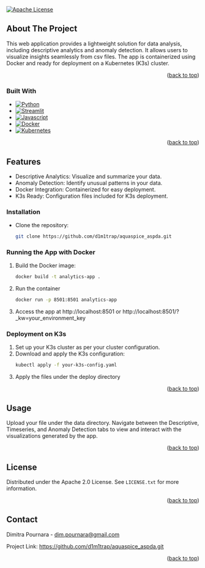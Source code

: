 <a name="readme-top"></a>


<!-- PROJECT SHIELDS -->

[![Apache License][license-shield]][license-url]


<!-- ABOUT THE PROJECT -->
## About The Project

This web application provides a lightweight solution for data analysis, including descriptive analytics and anomaly detection. It allows users to visualize insights seamlessly  from csv files. The app is containerized using Docker and ready for deployment on a Kubernetes (K3s) cluster.

<p align="right">(<a href="#readme-top">back to top</a>)</p>



### Built With

* [![Python][Python]][Python-url]
* [![Streamlit][Streamlit]][Streamlit-url]
* [![Javascript][Javascript]][Javascript-url]
* [![Docker][Docker]][Docker-url]
* [![Kubernetes][Kubernetes]][Kubernetes-url]

<p align="right">(<a href="#readme-top">back to top</a>)</p>



## Features

* Descriptive Analytics: Visualize and summarize your data.
* Anomaly Detection: Identify unusual patterns in your data.
* Docker Integration: Containerized for easy deployment.
* K3s Ready: Configuration files included for K3s deployment.

### Installation

* Clone the repository:
  ```sh
  git clone https://github.com/d1m1trap/aquaspice_aspda.git
  ```

### Running the App with Docker
 
1. Build the Docker image:
   ```sh
   docker build -t analytics-app .
   ```
2. Run the container
   ```sh
   docker run -p 8501:8501 analytics-app
   ```
3. Access the app at http://localhost:8501 or http://localhost:8501/?_kw=your_environment_key

### Deployment on K3s
1. Set up your K3s cluster as per your cluster configuration.
2. Download and apply the K3s configuration:
   ```sh
   kubectl apply -f your-k3s-config.yaml
   ```
3. Apply the files under the deploy directory

<p align="right">(<a href="#readme-top">back to top</a>)</p>



<!-- USAGE EXAMPLES -->
## Usage

Upload your file under the data directory. Navigate between the Descriptive, Timeseries, and Anomaly Detection tabs to view and interact with the visualizations generated by the app.
<p align="right">(<a href="#readme-top">back to top</a>)</p>


<!-- LICENSE -->
## License

Distributed under the Apache 2.0 License. See `LICENSE.txt` for more information.

<p align="right">(<a href="#readme-top">back to top</a>)</p>


<!-- CONTACT -->
## Contact

Dimitra Pournara - <a href="mailto:dim.pournara@gmail.com">dim.pournara@gmail.com</a>

Project Link: https://github.com/d1m1trap/aquaspice_aspda.git

<p align="right">(<a href="#readme-top">back to top</a>)</p>


<!-- MARKDOWN LINKS & IMAGES -->
<!-- https://www.markdownguide.org/basic-syntax/#reference-style-links -->
[license-shield]: https://img.shields.io/badge/License-Apache%202.0-brightgreen
[license-url]: https://github.com/d1m1trap/aquaspice_aspda/blob/main/LICENSE
[Python]: https://img.shields.io/badge/Python-%20?style=for-the-badge&logo=python&color=grey
[Python-url]: https://www.python.org/
[Streamlit]: https://img.shields.io/badge/Streamlit-%20?style=for-the-badge&logo=streamlit&color=grey
[Streamlit-url]: https://streamlit.io/
[Javascript]: https://img.shields.io/badge/Javascript-%20?style=for-the-badge&logo=javascript&color=grey
[Javascript-url]: https://developer.mozilla.org/en-US/docs/Web/JavaScript 
[Docker]: https://img.shields.io/badge/Docker-%20?style=for-the-badge&logo=docker&color=grey
[Docker-url]: https://www.docker.com/
[Kubernetes]: https://img.shields.io/badge/Kubernetes-%20?style=for-the-badge&logo=K3s&color=grey
[Kubernetes-url]: https://k3s.io/
